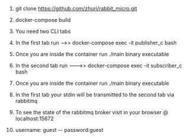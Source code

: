 1. git clone https://github.com/zhuri/rabbit_micro.git

2. docker-compose build

3. You need two CLI tabs

4. In the first tab run -->> docker-compose exec -it publisher_c bash

5. Once you are inside the container run ./main binary executable

6. In the second tab run --->> docker-compose exec -it subscriber_c bash

7. Once you are inside the container run ./main binary executable

8. In the first tab your stdin will be transmitted to the second tab via rabbitmq

9. To see the state of the rabbitmq broker visit in your browser @ localhost:15672 

10. username: guest -- password:guest
